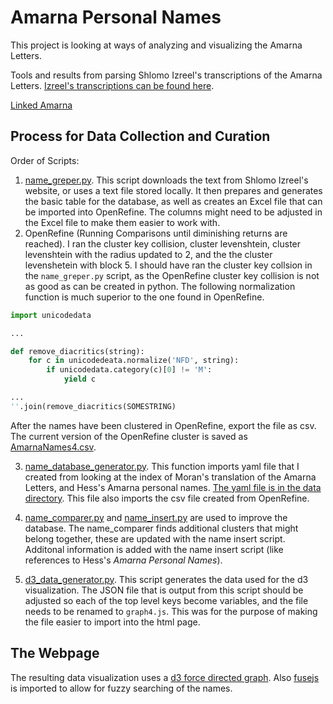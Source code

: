 # Amarna Personal Names

This project is looking at ways of analyzing and visualizing the Amarna
Letters.

 
Tools and results from parsing Shlomo Izreel's transcriptions of the Amarna
Letters. [Izreel's transcriptions can be found
here](https://www.tau.ac.il/humanities/semitic/amarna.html). 


[Linked Amarna](site/index.html)


## Process for Data Collection and Curation

Order of Scripts:
1. [name_greper.py](blob/master/scripts/name_greper.py). This script downloads the text
   from Shlomo Izreel's website, or uses a text file stored locally. It then
prepares and generates the basic table for the database, as well as creates an
Excel file that can be imported into OpenRefine. The columns might need to be
adjusted in the Excel file to make them easier to work with.
2. OpenRefine (Running Comparisons until diminishing returns are reached). I
   ran the cluster key collision, cluster levenshtein, cluster levenshtein
with the radius updated to 2, and the the cluster levenshetein with block 5.
I should have ran the cluster key collsion in the `name_greper.py` script, as
the OpenRefine cluster key collision is not as good as can be created in
python. The following normalization function is much superior to the one found
in OpenRefine. 

```python
import unicodedata 

...

def remove_diacritics(string):
    for c in unicodedeata.normalize('NFD', string):
        if unicodedata.category(c)[0] != 'M':
            yield c 

...
''.join(remove_diacritics(SOMESTRING)
```

After the names have been clustered in OpenRefine, export the file as csv. The
current version of the OpenRefine cluster is saved as
[AmarnaNames4.csv](data/AmarnaNames4.csv).

3. [name_database_generator.py](scripts/name_database_generator.py). This
   function imports yaml file that I created from looking at the index
of Moran's translation of the Amarna Letters, and Hess's Amarna personal
names. [The yaml file is in the data directory](data/WPACV.yml). This file
also imports the csv file created from OpenRefine.

4. [name_comparer.py](scripts/name_comparer.py) and
   [name_insert.py](scripts/name_insert.py) are used to improve the
database. The name_comparer finds additional clusters that might belong
together, these are updated with the name insert script. Additonal information
is added with the name insert script (like references to Hess's _Amarna
Personal Names_). 

5. [d3_data_generator.py](scripts/d3_data_generator.py). This script generates
   the data used for the d3 visualization. The JSON file that is output from
this script should be adjusted so each of the top level keys become variables,
and the file needs to be renamed to `graph4.js`. This was for the purpose of
making the file easier to import into the html page.


## The Webpage 

The resulting data visualization uses a [d3 force directed
graph](https://github.com/d3/d3-force). Also [fusejs](https://fusejs.io/) is
imported to allow for fuzzy searching of the names. 
